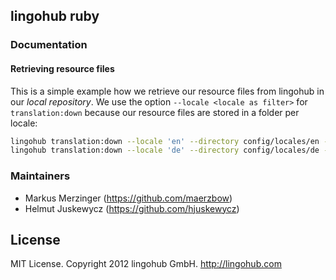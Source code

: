 ## lingohub ruby

### Documentation

#### Retrieving resource files

This is a simple example how we retrieve our resource files from lingohub in our _local repository_.
We use the option `--locale <locale as filter>` for `translation:down` because our resource files are
stored in a folder per locale:

``` bash
lingohub translation:down --locale 'en' --directory config/locales/en --project 'lingohub' --all
lingohub translation:down --locale 'de' --directory config/locales/de --project 'lingohub' --all
```


### Maintainers

* Markus Merzinger (https://github.com/maerzbow)
* Helmut Juskewycz (https://github.com/hjuskewycz)

## License

MIT License. Copyright 2012 lingohub GmbH. http://lingohub.com